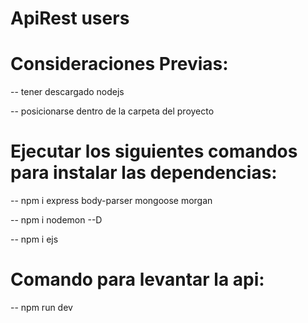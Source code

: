 # ApiRest users

# Consideraciones Previas:
-- tener descargado nodejs

-- posicionarse dentro de la carpeta del proyecto

# Ejecutar los siguientes comandos para instalar las dependencias: 
-- npm i express body-parser mongoose morgan

-- npm i nodemon --D

-- npm i ejs

# Comando para levantar la api:
-- npm run dev 
